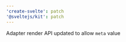 ```yaml
---
'create-svelte': patch
'@sveltejs/kit': patch
---
```


Adapter render API updated to allow `meta` value
